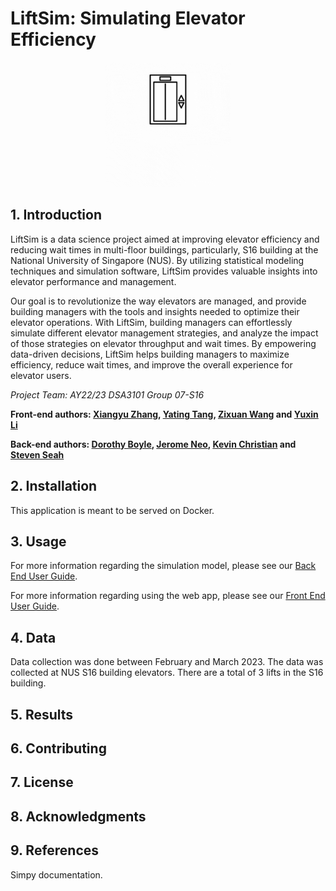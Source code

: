# LiftSim: Simulating Elevator Efficiency

<p align="center">
    <img src="docs/images/logo.gif" alt="logo" width="200" height="200">
</p>

## 1. Introduction
LiftSim is a data science project aimed at improving elevator efficiency and reducing wait times in multi-floor 
buildings, particularly, S16 building at the National University of Singapore (NUS). By utilizing statistical modeling 
techniques and simulation software, LiftSim provides valuable insights into elevator performance and management. 

Our goal is to revolutionize the way elevators are managed, and provide building managers with the tools and insights 
needed to optimize their elevator operations. With LiftSim, building managers can effortlessly simulate different 
elevator management strategies, and analyze the impact of those strategies on elevator throughput and wait times. 
By empowering data-driven decisions, LiftSim helps building managers to maximize efficiency, reduce wait times, and 
improve the overall experience for elevator users.

<em>Project Team: AY22/23 DSA3101 Group 07-S16</em>

<strong>

Front-end authors:
[Xiangyu Zhang](https://github.com/Oliverzhang0314),
[Yating Tang](https://github.com/TY789),
[Zixuan Wang](https://github.com/Wang-Zixuann) and
[Yuxin Li](https://github.com/xxEthene)

Back-end authors:
[Dorothy Boyle](https://github.com/pintubread),
[Jerome Neo](https://github.com/jerome-neo),
[Kevin Christian](https://github.com/kevinchs0808) and
[Steven Seah](https://github.com/stevvseah)

</strong>

## 2. Installation
This application is meant to be served on Docker.

## 3. Usage
For more information regarding the simulation model, please see our [Back End User Guide](docs/UserGuide.md).

For more information regarding using the web app, please see our [Front End User Guide](docs/FrontendUserGuide.md).

## 4. Data
Data collection was done between February and March 2023. The data was collected at NUS S16 building elevators.
There are a total of 3 lifts in the S16 building.

## 5. Results

## 6. Contributing

## 7. License

## 8. Acknowledgments

## 9. References
Simpy documentation.


